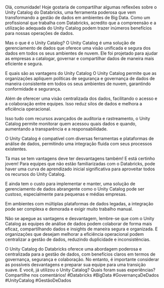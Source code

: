 Olá, comunidade!
Hoje gostaria de compartilhar algumas reflexões sobre o Unity Catalog do Databricks, uma ferramenta poderosa que vem transformando a gestão de dados em ambientes de Big Data. Como um profissional que trabalha com Databricks, acredito que a compreensão e a utilização adequada do Unity Catalog podem trazer inúmeros benefícios para nossas operações de dados.

Mas o que é o Unity Catalog?
O Unity Catalog é uma solução de gerenciamento de dados que oferece uma visão unificada e segura dos dados em todos os seus ambientes de nuvem. Ele foi projetado para ajudar as empresas a catalogar, governar e compartilhar dados de maneira mais eficiente e segura.

E quais são as vantagens do Unity Catalog
O Unity Catalog permite que as organizações apliquem políticas de segurança e governança de dados de maneira consistente em todos os seus ambientes de nuvem, garantindo conformidade e segurança.

Além de oferecer uma visão centralizada dos dados, facilitando o acesso e a colaboração entre equipes. Isso reduz silos de dados e melhora a eficiência operacional.

Isso tudo com recursos avançados de auditoria e rastreamento, o Unity Catalog permite monitorar quem acessou quais dados e quando, aumentando a transparência e a responsabilidade.

O Unity Catalog é compatível com diversas ferramentas e plataformas de análise de dados, permitindo uma integração fluida com seus processos existentes.

Tá mas se tem vantagens deve ter desvantagens também!
E está certinho jovem! Para equipes que não estão familiarizadas com o Databricks, pode haver uma curva de aprendizado inicial significativa para aproveitar todos os recursos do Unity Catalog.

E ainda tem o custo para implementar e manter, uma solução de gerenciamento de dados abrangente como o Unity Catalog pode ser custoso, especialmente para pequenas e médias empresas.

Em ambientes com múltiplas plataformas de dados legadas, a integração pode ser complexa e demorada e exigir muito trabalho manual. 

Não se apegue as vantagens e desvantagem, lembre-se que com o Unity Catalog as equipes de análise de dados podem colaborar de forma mais eficaz, compartilhando dados e insights de maneira segura e organizada. E organizações que desejam melhorar a eficiência operacional podem centralizar a gestão de dados, reduzindo duplicidade e inconsistências.

O Unity Catalog do Databricks oferece uma abordagem poderosa e centralizada para a gestão de dados, com benefícios claros em termos de governança, segurança e colaboração. No entanto, é importante considerar as possíveis desvantagens e preparar sua equipe para uma transição suave.
E você, já utilizou o Unity Catalog? Quais foram suas experiências? Compartilhe nos comentários!
#Databricks #BigData #GovernançaDeDados #UnityCatalog #GestãoDeDados
